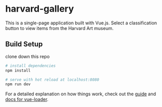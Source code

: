 # harvard-gallery

This is a single-page application built with Vue.js. Select a classification button to view items from the Harvard Art museum. 

## Build Setup

clone down this repo

``` bash
# install dependencies
npm install

# serve with hot reload at localhost:8080
npm run dev

```

For a detailed explanation on how things work, check out the [guide](http://vuejs-templates.github.io/webpack/) and [docs for vue-loader](http://vuejs.github.io/vue-loader).
